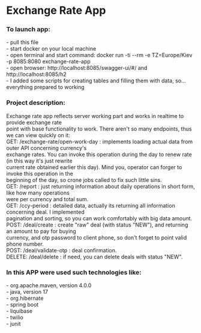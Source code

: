 # Exchange Rate App

<h3>To launch app:</h3>
- pull this file<br>
- start docker on your local machine<br>
- open terminal and start command: docker run -ti --rm -e TZ=Europe/Kiev -p 8085:8080 exchange-rate-app<br>
- open browser: http://localhost:8085/swagger-ui/#/ and http://localhost:8085/h2<br>
- I added some scripts for creating tables and filling them with data, so...<br>
everything prepared to working<br>

<h3>Project description:</h3>
Exchange rate app reflects server working part and works in realtime to provide exchange rate<br>
point with base functionality to work. There aren't so many endpoints, thus we can view quickly on it:<br>
GET: /exchange-rate/open-work-day : implements loading actual data from outer API concerning currency's<br>
exchange rates. You can invoke this operation during the day to renew rate (in this way it's just rewrite<br>
current rate obtained earlier this day). Mind you, operator can forger to invoke this operation in the<br>
beginning of the day, so crone jobs called to fix such little sins.<br>
GET: /report : just returning information about daily operations in short form, like how many operations<br>
were per currency and total sum.<br>
GET: /ccy-period : detailed data, actually its returning all information concerning deal. I implemented<br>
pagination and sorting, so you can work comfortably with big data amount.<br>
POST: /deal/create : create "raw" deal (with status "NEW"), and returning an amount to pay for buying<br>
currency, and otp password to client phone, so don't forget to point valid phone number.<br>
POST: /deal/validate-otp : deal confirmation.<br>
DELETE: /deal/delete : if need, you can delete deals with status "NEW".<br>

<h3>In this APP were used such technologies like:</h3>
- org.apache.maven, version 4.0.0<br>
- java, version 17<br>
- org.hibernate<br>
- spring boot<br>
- liquibase<br>
- twilio<br>
- junit<br>
